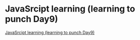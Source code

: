 # JavaSrcipt learning (learning to punch Day9)
[JavaSrcipt learning (learning to punch Day9)](https://aiwithcloud.com/2022/09/16/javasrcipt_learning_learning_to_punch_day9/)